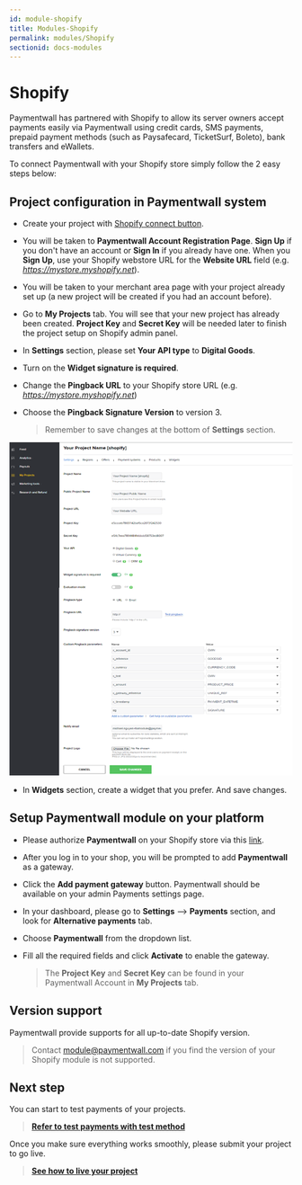 ```yaml
---
id: module-shopify
title: Modules-Shopify
permalink: modules/Shopify
sectionid: docs-modules
---
```


# Shopify

Paymentwall has partnered with Shopify to allow its server owners accept payments easily via Paymentwall using credit cards, SMS payments, prepaid payment methods (such as Paysafecard, TicketSurf, Boleto), bank transfers and eWallets.

To connect Paymentwall with your Shopify store simply follow the 2 easy steps below:

## Project configuration in Paymentwall system
* Create your project with [Shopify connect button](https://api.paymentwall.com/developers/connect?source=shopify).

* You will be taken to **Paymentwall Account Registration Page**. **Sign Up** if you don't have an account or **Sign In** if you already have one. When you **Sign Up**, use your Shopify webstore URL for the **Website URL** field (e.g. *https://mystore.myshopify.net*).

* You will be taken to your merchant area page with your project already set up (a new project will be created if you had an account before).

* Go to **My Projects** tab. You will see that your new project has already been created. **Project Key** and **Secret Key** will be needed later to finish the project setup on Shopify admin panel.

* In **Settings** section, please set **Your API type** to  **Digital Goods**.

* Turn on the **Widget signature is required**.

* Change the **Pingback URL** to your Shopify store URL (e.g. *https://mystore.myshopify.net*)

* Choose the **Pingback Signature Version** to version 3.

  > Remember to save changes at the bottom of **Settings** section.

<div class="docs-img">
    <img src="/textures/pic/modules/shopify.png">
</div>

* In **Widgets** section, create a widget that you prefer. And save changes.

## Setup Paymentwall module on your platform
* Please authorize **Paymentwall** on your Shopify store via this [link](https://www.shopify.com/login?redirect=authorize_gateway%2F1030414). 

* After you log in to your shop, you will be prompted to add **Paymentwall** as a gateway. 

* Click the **Add payment gateway** button. Paymentwall should be available on your admin Payments settings page.

* In your dashboard, please go to **Settings** --> **Payments** section, and look for **Alternative payments** tab.

* Choose **Paymentwall** from the dropdown list.

* Fill all the required fields and click **Activate** to enable the gateway.

  > The **Project Key** and **Secret Key** can be found in your Paymentwall Account in **My Projects** tab.


## Version support

Paymentwall provide supports for all up-to-date Shopify version.

> Contact [module@paymentwall.com](mailto:module@paymentwall.com) if you find the version of your Shopify module is not supported.


## Next step

You can start to test payments of your projects.

> **[Refer to test payments with test method](/sandbox/test-payment)**

Once you make sure everything works smoothly, please submit your project to go live.

> **[See how to live your project](/go_live-home)**
